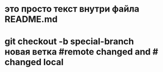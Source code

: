 # это просто текст внутри файла README.md
# git checkout -b special-branch новая ветка #remote changed and # changed local
